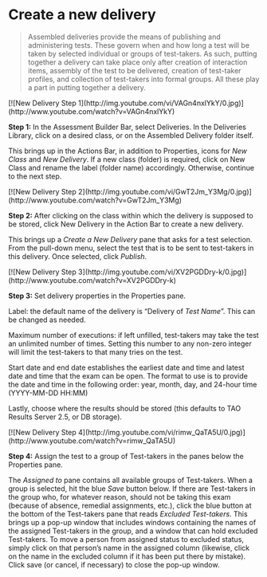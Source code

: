 # Create a new delivery

>Assembled deliveries provide the means of publishing and administering tests. These govern when and how long a test will be taken by selected individual or groups of test-takers. As such, putting together a delivery can take place only after creation of interaction items, assembly of the test to be delivered, creation of test-taker profiles, and collection of test-takers into formal groups. All these play a part in putting together a delivery.

<div class="hidden-video">
[![New Delivery Step 1](http://img.youtube.com/vi/VAGn4nxlYkY/0.jpg)](http://www.youtube.com/watch?v=VAGn4nxlYkY)
</div>

<div class='embed-container'><iframewidth="560" height="315" src="https://www.youtube.com/embed/VAGn4nxlYkY?rel=0" frameborder="0" allowfullscreen="true"></iframe></div>

**Step 1:** In the Assessment Builder Bar, select Deliveries. In the Deliveries Library, click on a desired class, or on the Assembled Delivery folder itself.

This brings up in the Actions Bar, in addition to Properties, icons for *New Class* and *New Delivery*. If a new class (folder) is required, click on New Class and rename the label (folder name) accordingly. Otherwise, continue to the next step.

<div class="hidden-video">
[![New Delivery Step 2](http://img.youtube.com/vi/GwT2Jm_Y3Mg/0.jpg)](http://www.youtube.com/watch?v=GwT2Jm_Y3Mg)
</div>

<div class='embed-container'><iframewidth="560" height="315" src="https://www.youtube.com/embed/GwT2Jm_Y3Mg?rel=0" frameborder="0" allowfullscreen="true"></iframe></div>

**Step 2:** After clicking on the class within which the delivery is supposed to be stored, click New Delivery in the Action Bar to create a new delivery.

This brings up a *Create a New Delivery* pane that asks for a test selection. From the pull-down menu, select the test that is to be sent to test-takers in this delivery. Once selected, click *Publish*.

<div class="hidden-video">
[![New Delivery Step 3](http://img.youtube.com/vi/XV2PGDDry-k/0.jpg)](http://www.youtube.com/watch?v=XV2PGDDry-k)
</div>

<div class='embed-container'><iframewidth="560" height="315" src="https://www.youtube.com/embed/XV2PGDDry-k?rel=0" frameborder="0" allowfullscreen="true"></iframe></div>

**Step 3:** Set delivery properties in the Properties pane.

Label: the default name of the delivery is “Delivery of *Test Name*”. This can be changed as needed. 

Maximum number of executions: if left unfilled, test-takers may take the test an unlimited number of times. Setting this number to any non-zero integer will limit the test-takers to that many tries on the test.

Start date and end date establishes the earliest date and time and latest date and time that the exam can be open. The format to use is to provide the date and time in the following order: year, month, day, and 24-hour time (YYYY-MM-DD HH:MM)

Lastly, choose where the results should be stored (this defaults to TAO Results Server 2.5, or DB storage).

<div class="hidden-video">
[![New Delivery Step 4](http://img.youtube.com/vi/rimw_QaTA5U/0.jpg)](http://www.youtube.com/watch?v=rimw_QaTA5U)
</div>

<div class='embed-container'><iframewidth="560" height="315" src="https://www.youtube.com/embed/rimw_QaTA5U?rel=0" frameborder="0" allowfullscreen="true"></iframe></div>

**Step 4:** Assign the test to a group of Test-takers in the panes below the Properties pane.

The *Assigned to* pane contains all available groups of Test-takers. When a group is selected, hit the blue *Save* button below. If there are Test-takers in the group who, for whatever reason, should not be taking this exam (because of absence, remedial assignments, etc.), click the blue button at the bottom of the Test-takers pane that reads *Excluded Test-takers*. This brings up a pop-up window that includes windows containing the names of the assigned Test-takers in the group, and a window that can hold excluded Test-takers. To move a person from assigned status to excluded status, simply click on that person’s name in the assigned column (likewise, click on the name in the excluded column if it has been put there by mistake). Click save (or cancel, if necessary) to close the pop-up window.
